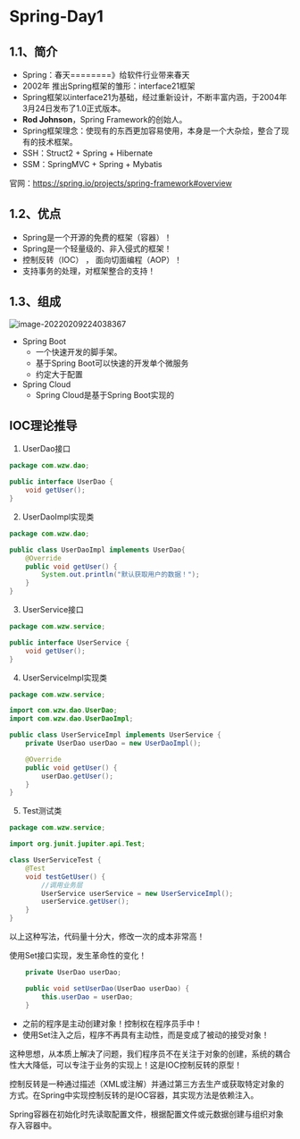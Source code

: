 # Spring-Day1

## 1.1、简介

+ Spring：春天========》给软件行业带来春天
+ 2002年 推出Spring框架的雏形：interface21框架
+ Spring框架以interface21为基础，经过重新设计，不断丰富内涵，于2004年3月24日发布了1.0正式版本。
+ **Rod Johnson**，Spring Framework的创始人。
+ Spring框架理念：使现有的东西更加容易使用，本身是一个大杂烩，整合了现有的技术框架。
+ SSH：Struct2 + Spring + Hibernate
+ SSM：SpringMVC + Spring + Mybatis

官网：https://spring.io/projects/spring-framework#overview

## 1.2、优点

+ Spring是一个开源的免费的框架（容器）！
+ Spring是一个轻量级的、非入侵式的框架！
+ 控制反转（IOC） ， 面向切面编程（AOP）！
+ 支持事务的处理，对框架整合的支持！

## 1.3、组成

![image-20220209224038367](https://gitee.com/lengyue_wzw/PicGo_img/raw/master/images/202202121301856.png)

+ Spring Boot
  + 一个快速开发的脚手架。
  + 基于Spring Boot可以快速的开发单个微服务
  + 约定大于配置
+ Spring Cloud
  + Spring Cloud是基于Spring Boot实现的

## IOC理论推导

1. UserDao接口

```java
package com.wzw.dao;

public interface UserDao {
    void getUser();
}
```

2. UserDaoImpl实现类

```java
package com.wzw.dao;

public class UserDaoImpl implements UserDao{
    @Override
    public void getUser() {
        System.out.println("默认获取用户的数据！");
    }
}
```

3. UserService接口

```java
package com.wzw.service;

public interface UserService {
    void getUser();
}
```

4. UserServiceImpl实现类

```java
package com.wzw.service;

import com.wzw.dao.UserDao;
import com.wzw.dao.UserDaoImpl;

public class UserServiceImpl implements UserService {
    private UserDao userDao = new UserDaoImpl();

    @Override
    public void getUser() {
        userDao.getUser();
    }
}
```

5. Test测试类

```java
package com.wzw.service;

import org.junit.jupiter.api.Test;

class UserServiceTest {
    @Test
    void testGetUser() {
        //调用业务层
        UserService userService = new UserServiceImpl();
        userService.getUser();
    }
}
```

以上这种写法，代码量十分大，修改一次的成本非常高！

使用Set接口实现，发生革命性的变化！

```java
    private UserDao userDao;

    public void setUserDao(UserDao userDao) {
        this.userDao = userDao;
    }
```

+ 之前的程序是主动创建对象！控制权在程序员手中！
+ 使用Set注入之后，程序不再具有主动性，而是变成了被动的接受对象！

这种思想，从本质上解决了问题，我们程序员不在关注于对象的创建，系统的耦合性大大降低，可以专注于业务的实现上！这是IOC控制反转的原型！

控制反转是一种通过描述（XML或注解）并通过第三方去生产或获取特定对象的方式。在Spring中实现控制反转的是IOC容器，其实现方法是依赖注入。

Spring容器在初始化时先读取配置文件，根据配置文件或元数据创建与组织对象存入容器中。
